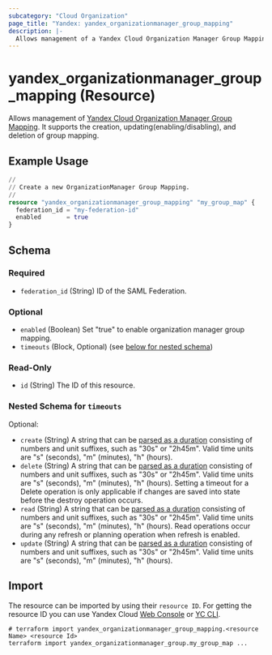 ```yaml
---
subcategory: "Cloud Organization"
page_title: "Yandex: yandex_organizationmanager_group_mapping"
description: |-
  Allows management of a Yandex Cloud Organization Manager Group Mapping.
---
```


# yandex_organizationmanager_group_mapping (Resource)

Allows management of [Yandex Cloud Organization Manager Group Mapping](https://yandex.cloud/docs/organization/concepts/add-federation#group-mapping). It supports the creation, updating(enabling/disabling), and deletion of group mapping.

## Example Usage

```terraform
//
// Create a new OrganizationManager Group Mapping.
//
resource "yandex_organizationmanager_group_mapping" "my_group_map" {
  federation_id = "my-federation-id"
  enabled       = true
}
```

<!-- schema generated by tfplugindocs -->
## Schema

### Required

- `federation_id` (String) ID of the SAML Federation.

### Optional

- `enabled` (Boolean) Set "true" to enable organization manager group mapping.
- `timeouts` (Block, Optional) (see [below for nested schema](#nestedblock--timeouts))

### Read-Only

- `id` (String) The ID of this resource.

<a id="nestedblock--timeouts"></a>
### Nested Schema for `timeouts`

Optional:

- `create` (String) A string that can be [parsed as a duration](https://pkg.go.dev/time#ParseDuration) consisting of numbers and unit suffixes, such as "30s" or "2h45m". Valid time units are "s" (seconds), "m" (minutes), "h" (hours).
- `delete` (String) A string that can be [parsed as a duration](https://pkg.go.dev/time#ParseDuration) consisting of numbers and unit suffixes, such as "30s" or "2h45m". Valid time units are "s" (seconds), "m" (minutes), "h" (hours). Setting a timeout for a Delete operation is only applicable if changes are saved into state before the destroy operation occurs.
- `read` (String) A string that can be [parsed as a duration](https://pkg.go.dev/time#ParseDuration) consisting of numbers and unit suffixes, such as "30s" or "2h45m". Valid time units are "s" (seconds), "m" (minutes), "h" (hours). Read operations occur during any refresh or planning operation when refresh is enabled.
- `update` (String) A string that can be [parsed as a duration](https://pkg.go.dev/time#ParseDuration) consisting of numbers and unit suffixes, such as "30s" or "2h45m". Valid time units are "s" (seconds), "m" (minutes), "h" (hours).




## Import

The resource can be imported by using their `resource ID`. For getting the resource ID you can use Yandex Cloud [Web Console](https://console.yandex.cloud) or [YC CLI](https://yandex.cloud/docs/cli/quickstart).

```shell
# terraform import yandex_organizationmanager_group_mapping.<resource Name> <resource Id>
terraform import yandex_organizationmanager_group.my_group_map ...
```
